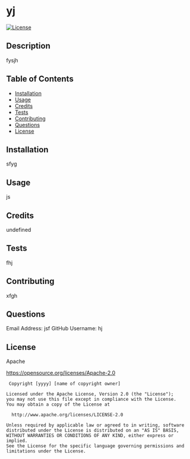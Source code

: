 # yj

  [![License](https://img.shields.io/badge/License-Apache_2.0-blue.svg)](https://opensource.org/licenses/Apache-2.0)

  ## Description
  
  fysjh
  
  ## Table of Contents
  
  - [Installation](#installation)
  - [Usage](#usage)
  - [Credits](#credits)
  - [Tests](#tests)
  - [Contributing](#contributing)
  - [Questions](#questions)
  - [License](#license)
  
  ## Installation
  
  sfyg
  
  ## Usage
  
  js
  
  ## Credits
  
  undefined
  
  ## Tests
  
  fhj
  
  ## Contributing
  
  xfgh
  
  ## Questions
  
  Email Address: jsf
  GitHub Username:  hj
  
  ## License
  
  Apache

  https://opensource.org/licenses/Apache-2.0
  
     Copyright [yyyy] [name of copyright owner]

    Licensed under the Apache License, Version 2.0 (the "License");
    you may not use this file except in compliance with the License.
    You may obtain a copy of the License at
 
      http://www.apache.org/licenses/LICENSE-2.0
 
    Unless required by applicable law or agreed to in writing, software
    distributed under the License is distributed on an "AS IS" BASIS,
    WITHOUT WARRANTIES OR CONDITIONS OF ANY KIND, either express or implied.
    See the License for the specific language governing permissions and
    limitations under the License.
